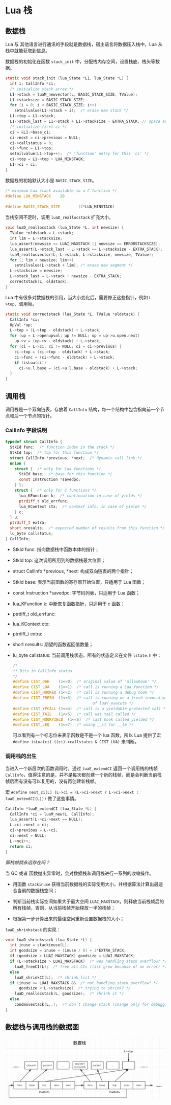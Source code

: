 # Lua 栈

## 数据栈

Lua 与 其他语言进行通讯的手段就是数据栈，宿主语言将数据压入栈中，Lua 从栈中就能获取到信息。

数据栈的初始化在函数 `stack_init` 中，分配栈内存空间，设置栈底、栈头等数据。

```c
static void stack_init (lua_State *L1, lua_State *L) {
  int i; CallInfo *ci;
  /* initialize stack array */
  L1->stack = luaM_newvector(L, BASIC_STACK_SIZE, TValue);
  L1->stacksize = BASIC_STACK_SIZE;
  for (i = 0; i < BASIC_STACK_SIZE; i++)
    setnilvalue(L1->stack + i);  /* erase new stack */
  L1->top = L1->stack;
  L1->stack_last = L1->stack + L1->stacksize - EXTRA_STACK; // space available
  /* initialize first ci */
  ci = &L1->base_ci;
  ci->next = ci->previous = NULL;
  ci->callstatus = 0;
  ci->func = L1->top;
  setnilvalue(L1->top++);  /* 'function' entry for this 'ci' */
  ci->top = L1->top + LUA_MINSTACK;
  L1->ci = ci;
}
```
数据栈的初始默认大小是 `BASIC_STACK_SIZE`。

```c
/* minimum Lua stack available to a C function */
#define LUA_MINSTACK	20

#define BASIC_STACK_SIZE        (2*LUA_MINSTACK)
```
当栈空间不足时，调用 `luaD_reallocstack` 扩充大小。

```c
void luaD_reallocstack (lua_State *L, int newsize) {
  TValue *oldstack = L->stack;
  int lim = L->stacksize;
  lua_assert(newsize <= LUAI_MAXSTACK || newsize == ERRORSTACKSIZE);
  lua_assert(L->stack_last - L->stack == L->stacksize - EXTRA_STACK);
  luaM_reallocvector(L, L->stack, L->stacksize, newsize, TValue);
  for (; lim < newsize; lim++)
    setnilvalue(L->stack + lim); /* erase new segment */
  L->stacksize = newsize;
  L->stack_last = L->stack + newsize - EXTRA_STACK;
  correctstack(L, oldstack);
}
```
Lua 中有很多对数据栈的引用，当大小变化后，需要修正这些指针，例如 `L->top`、调用帧。

```c
static void correctstack (lua_State *L, TValue *oldstack) {
  CallInfo *ci;
  UpVal *up;
  L->top = (L->top - oldstack) + L->stack;
  for (up = L->openupval; up != NULL; up = up->u.open.next)
    up->v = (up->v - oldstack) + L->stack;
  for (ci = L->ci; ci != NULL; ci = ci->previous) {
    ci->top = (ci->top - oldstack) + L->stack;
    ci->func = (ci->func - oldstack) + L->stack;
    if (isLua(ci))
      ci->u.l.base = (ci->u.l.base - oldstack) + L->stack;
  }
}
```

## 调用栈

调用栈是一个双向链表，存放着 `CallInfo` 结构，每一个结构中包含指向前一个节点和后一个节点的指针。

### CallInfo 字段说明

```c
typedef struct CallInfo {
  StkId func;  /* function index in the stack */
  StkId	top;  /* top for this function */
  struct CallInfo *previous, *next;  /* dynamic call link */
  union {
    struct {  /* only for Lua functions */
      StkId base;  /* base for this function */
      const Instruction *savedpc;
    } l;
    struct {  /* only for C functions */
      lua_KFunction k;  /* continuation in case of yields */
      ptrdiff_t old_errfunc;
      lua_KContext ctx;  /* context info. in case of yields */
    } c;
  } u;
  ptrdiff_t extra;
  short nresults;  /* expected number of results from this function */
  lu_byte callstatus;
} CallInfo;
```
- StkId func: 指向数据栈中函数本体的指针；

- StkId	top: 这次调用所用到的数据栈最大位置；

- struct CallInfo *previous, *next: 构成双向链表的两个指针；

- StkId base: 表示当前函数的寄存器开始位置，只适用于 Lua 函数；

- const Instruction *savedpc: 字节码列表，只适用于 Lua 函数；

- lua_KFunction k: 中断恢复函数指针，只适用于 c 函数；

- ptrdiff_t old_errfunc:

- lua_KContext ctx:

- ptrdiff_t extra: 

- short nresults: 期望的函数返回值数量；

- lu_byte callstatus: 当前调用栈状态，所有的状态定义在文件 `lstate.h` 中：

	```c
	/*
	** Bits in CallInfo status
	*/
	#define CIST_OAH	(1<<0)	/* original value of 'allowhook' */
	#define CIST_LUA	(1<<1)	/* call is running a Lua function */
	#define CIST_HOOKED	(1<<2)	/* call is running a debug hook */
	#define CIST_FRESH	(1<<3)	/* call is running on a fresh invocation
	                                   of luaV_execute */
	#define CIST_YPCALL	(1<<4)	/* call is a yieldable protected call */
	#define CIST_TAIL	(1<<5)	/* call was tail called */
	#define CIST_HOOKYIELD	(1<<6)	/* last hook called yielded */
	#define CIST_LEQ	(1<<7)  /* using __lt for __le */
	```
	可以看到有一个标志位来表示函数是不是一个 lua 函数，所以 Lua 提供了宏 `#define isLua(ci) ((ci)->callstatus & CIST_LUA)` 来判断。

### 调用栈的出生

当进入一个新层次的函数调用时，通过 `luaE_extendCI` 返回一个调用栈的栈帧 `CallInfo`，值得注意的是，并不是每次都创建一个新的栈帧，而是会判断当前栈帧后面有没有可以复用的，没有再创建新栈帧。

宏 `#define next_ci(L) (L->ci = (L->ci->next ? L->ci->next : luaE_extendCI(L)))` 做了这些事情。

```c
CallInfo *luaE_extendCI (lua_State *L) {
  CallInfo *ci = luaM_new(L, CallInfo);
  lua_assert(L->ci->next == NULL);
  L->ci->next = ci;
  ci->previous = L->ci;
  ci->next = NULL;
  L->nci++;
  return ci;
}
```
*那栈帧就永远存在吗？*

当 GC 或者 函数抛出异常时，会对数据栈和调用栈进行一系列的收缩操作。

- 用函数 `stackinuse` 获得当前数据栈的实际使用大小，并根据算法计算出最适合当前的数据栈空间；

- 判断当前栈实际空间如果大于最大空间 `LUAI_MAXSTACK`，则释放当前栈帧后的所有栈帧，否则，从当前栈帧开始释放一半的栈帧；

- 根据第一步计算出来的最佳空间重新设置数据栈的大小；

`luaD_shrinkstack` 的实现：

```c
void luaD_shrinkstack (lua_State *L) {
  int inuse = stackinuse(L);
  int goodsize = inuse + (inuse / 8) + 2*EXTRA_STACK;
  if (goodsize > LUAI_MAXSTACK) goodsize = LUAI_MAXSTACK;
  if (L->stacksize > LUAI_MAXSTACK)  /* was handling stack overflow? */
    luaE_freeCI(L);  /* free all CIs (list grew because of an error) */
  else
    luaE_shrinkCI(L);  /* shrink list */
  if (inuse <= LUAI_MAXSTACK &&  /* not handling stack overflow? */
      goodsize < L->stacksize)  /* trying to shrink? */
    luaD_reallocstack(L, goodsize);  /* shrink it */
  else
    condmovestack(L,,);  /* don't change stack (change only for debugging) */
}
```

## 数据栈与调用栈的数据图

![Lua Table New Key](https://raw.githubusercontent.com/voidyucong/Learn-Lua-Source-Code/master/pic/Lua%20CallInfo%20stack2.png)





